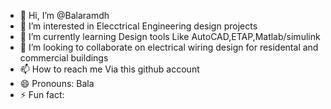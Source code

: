 - 👋 Hi, I’m @Balaramdh
- 👀 I’m interested in Elecctrical Engineering design projects
- 🌱 I’m currently learning Design tools Like AutoCAD,ETAP,Matlab/simulink
- 💞️ I’m looking to collaborate on electrical wiring design for residental and  commercial buildings
- 📫 How to reach me Via this github account
- 😄 Pronouns: Bala
- ⚡ Fun fact: 

<!---
Balaramdh/Balaramdh is a ✨ special ✨ repository because its `README.md` (this file) appears on your GitHub profile.
You can click the Preview link to take a look at your changes.
--->
